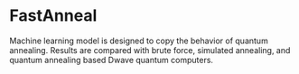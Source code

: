 # FastAnneal
Machine learning model is designed to copy the behavior of quantum annealing. Results are compared with brute force, simulated annealing, and quantum annealing based Dwave quantum computers.
